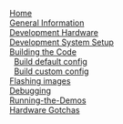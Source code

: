 [Home](Home)  
[General Information](General-Information)  
[Development Hardware](Development-Hardware)  
[Development System Setup](Development-System-Setup)  
[Building the Code](Building-the-Code)  
&nbsp;&nbsp;[Build default config](Build-default-config)  
&nbsp;&nbsp;[Build custom config](Build-custom-config)  
[Flashing images](Flashing-images)  
[Debugging](Debugging)  
[Running-the-Demos](Running-the-Demos)  
[Hardware Gotchas](Hardware-Gotchas)  
